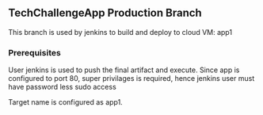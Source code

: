 ## TechChallengeApp Production Branch
This branch is used by jenkins to build and deploy to cloud VM: app1
 
### Prerequisites
User jenkins is used to push the final artifact and execute.
Since app is configured to port 80, super privilages is required, hence jenkins user must have password less sudo access

Target name is configured as app1.
